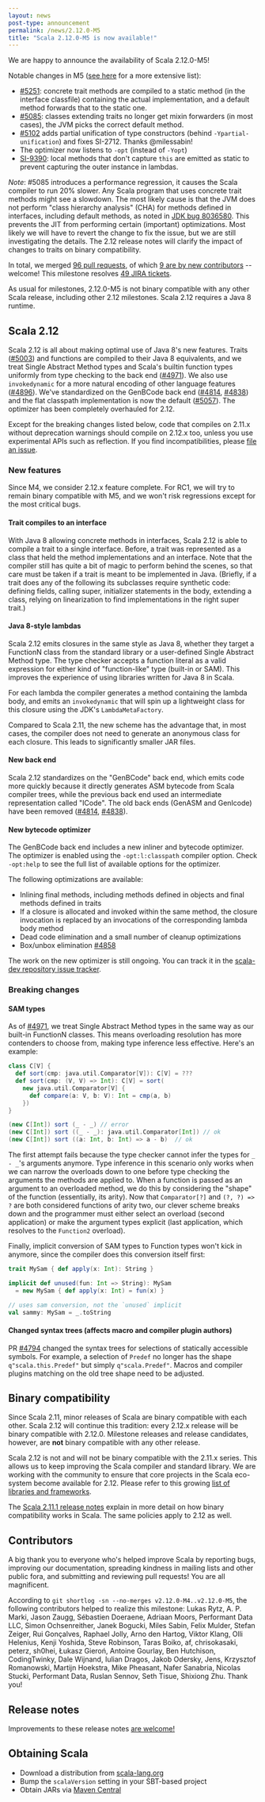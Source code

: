 ```yaml
---
layout: news
post-type: announcement
permalink: /news/2.12.0-M5
title: "Scala 2.12.0-M5 is now available!"
---
```

We are happy to announce the availability of Scala 2.12.0-M5!

Notable changes in M5
([see here](https://github.com/scala/scala/pulls?utf8=%E2%9C%93&q=milestone%3A2.12.0-M5%20label%3Arelease-notes)
for a more extensive list):
  - [#5251](https://github.com/scala/scala/pull/5251): concrete trait methods are compiled to a
    static method (in the interface classfile) containing the actual implementation, and a default
    method forwards that to the static one.
  - [#5085](https://github.com/scala/scala/pull/5085): classes extending traits no longer get mixin
    forwarders (in most cases), the JVM picks the correct default method.
  - [#5102](https://github.com/scala/scala/pull/5102) adds partial unification of type constructors
    (behind `-Ypartial-unification`) and fixes SI-2712. Thanks @milessabin!
  - The optimizer now listens to `-opt` (instead of `-Yopt`)
  - [SI-9390](https://issues.scala-lang.org/browse/SI-9390): local methods that don't capture `this`
    are emitted as static to prevent capturing the outer instance in lambdas.

*Note*: #5085 introduces a performance regression, it causes the Scala compiler to run 20% slower.
Any Scala program that uses concrete trait methods might see a slowdown. The most likely
cause is that the JVM does not perform "class hierarchy analysis" (CHA) for methods
defined in interfaces, including default methods, as noted in
[JDK bug 8036580](https://bugs.openjdk.java.net/browse/JDK-8036580). This prevents the JIT from
performing certain (important) optimizations. Most likely we will have to revert the change to fix
the issue, but we are still investigating the details. The 2.12 release notes will clarify the
impact of changes to traits on binary compatibility.

In total, we merged [96 pull requests](https://github.com/scala/scala/pulls?q=is%3Apr+is%3Amerged+milestone%3A2.12.0-M5), of which [9 are by new contributors](https://github.com/scala/scala/pulls?utf8=%E2%9C%93&q=is%3Apr%20is%3Amerged%20milestone%3A2.12.0-M5%20label%3Awelcome) -- welcome!
This milestone resolves [49 JIRA tickets](https://issues.scala-lang.org/issues/?jql=project%20%3D%20SI%20AND%20status%20%3D%20CLOSED%20AND%20resolution%20%3D%20Fixed%20AND%20fixVersion%20%3D%20%22Scala%202.12.0-M5%22%20ORDER%20BY%20component%20ASC%2C%20priority%20DESC).

As usual for milestones, 2.12.0-M5 is not binary compatible with any other Scala release, including other 2.12 milestones. Scala 2.12 requires a Java 8 runtime.

## Scala 2.12

Scala 2.12 is all about making optimal use of Java 8's new features. Traits ([#5003](https://github.com/scala/scala/pull/5003)) and functions are compiled to their Java 8 equivalents, and we treat Single Abstract Method types and Scala's builtin function types uniformly from type checking to the back end ([#4971](https://github.com/scala/scala/pull/4971)). We also use `invokedynamic` for a more natural encoding of other language features ([#4896](https://github.com/scala/scala/pull/4896)). We've standardized on the GenBCode back end ([#4814](https://github.com/scala/scala/pull/4814), [#4838](https://github.com/scala/scala/pull/4838)) and the flat classpath implementation is now the default ([#5057](https://github.com/scala/scala/pull/5057)). The optimizer has been completely overhauled for 2.12.

Except for the breaking changes listed below, code that compiles on 2.11.x without deprecation warnings should compile on 2.12.x too, unless you use experimental APIs such as reflection.  If you find incompatibilities, please [file an issue](https://issues.scala-lang.org).

### New features

Since M4, we consider 2.12.x feature complete.
For RC1, we will try to remain binary compatible with M5, and we won't risk regressions except for the most critical bugs.

#### Trait compiles to an interface
With Java 8 allowing concrete methods in interfaces, Scala 2.12 is able to compile a trait to a single interface. Before, a trait was represented as a class that held the method implementations and an interface. Note that the compiler still has quite a bit of magic to perform behind the scenes, so that care must be taken if a trait is meant to be implemented in Java. (Briefly, if a trait does any of the following its subclasses require synthetic code: defining fields, calling super, initializer statements in the body, extending a class, relying on linearization to find implementations in the right super trait.)

#### Java 8-style lambdas

Scala 2.12 emits closures in the same style as Java 8, whether they target a FunctionN class from the standard library or a user-defined Single Abstract Method type. The type checker accepts a function literal as a valid expression for either kind of "function-like" type (built-in or SAM). This improves the experience of using libraries written for Java 8 in Scala.

For each lambda the compiler generates a method containing the lambda body, and emits an `invokedynamic` that will spin up a lightweight class for this closure using the JDK's `LambdaMetaFactory`.

Compared to Scala 2.11, the new scheme has the advantage that, in most cases, the compiler does not need to generate an anonymous class for each closure. This leads to significantly smaller JAR files.

#### New back end

Scala 2.12 standardizes on the "GenBCode" back end, which emits code more quickly because it directly generates ASM bytecode from Scala compiler trees, while the previous back end used an intermediate representation called "ICode". The old back ends (GenASM and GenIcode) have been removed ([#4814](https://github.com/scala/scala/pull/4814), [#4838](https://github.com/scala/scala/pull/4838)).


#### New bytecode optimizer

The GenBCode back end includes a new inliner and bytecode optimizer.
The optimizer is enabled using the `-opt:l:classpath` compiler option.
Check `-opt:help` to see the full list of available options for the optimizer.

The following optimizations are available:

* Inlining final methods, including methods defined in objects and final methods defined in traits
* If a closure is allocated and invoked within the same method, the closure invocation is replaced by an invocations of the corresponding lambda body method
* Dead code elimination and a small number of cleanup optimizations
* Box/unbox elimination [#4858](https://github.com/scala/scala/pull/4858)

The work on the new optimizer is still ongoing.  You can track it in the [scala-dev repository issue tracker](https://github.com/scala/scala-dev/labels/t%3Aoptimizer).


### Breaking changes

#### SAM types
As of [#4971](https://github.com/scala/scala/pull/4971), we treat Single Abstract Method types in the same way as our built-in FunctionN classes. This means overloading resolution has more contenders to choose from, making type inference less effective. Here's an example:

```scala
class C[V] {
  def sort(cmp: java.util.Comparator[V]): C[V] = ???
  def sort(cmp: (V, V) => Int): C[V] = sort(
    new java.util.Comparator[V] {
      def compare(a: V, b: V): Int = cmp(a, b)
    })
}

(new C[Int]) sort (_ - _) // error
(new C[Int]) sort ((_ - _): java.util.Comparator[Int]) // ok
(new C[Int]) sort ((a: Int, b: Int) => a - b)  // ok
```

The first attempt fails because the type checker cannot infer the types for `_ - _`'s arguments anymore.
Type inference in this scenario only works when we can narrow the overloads down to one before type checking the arguments the methods are applied to. When a function is passed as an argument to an overloaded method, we do this by considering the "shape" of the function (essentially, its arity). Now that `Comparator[?]` and `(?, ?) => ?` are both considered functions of arity two, our clever scheme breaks down and the programmer must either select an overload (second application) or make the argument types explicit (last application, which resolves to the `Function2` overload).

Finally, implicit conversion of SAM types to Function types won't kick in anymore, since the compiler does this conversion itself first:

```scala
trait MySam { def apply(x: Int): String }

implicit def unused(fun: Int => String): MySam
  = new MySam { def apply(x: Int) = fun(x) }

// uses sam conversion, not the `unused` implicit
val sammy: MySam = _.toString
```

#### Changed syntax trees (affects macro and compiler plugin authors)

PR [#4794](https://github.com/scala/scala/pull/4749) changed the syntax trees for selections of statically accessible symbols. For example, a selection of `Predef` no longer has the shape `q"scala.this.Predef"` but simply `q"scala.Predef"`. Macros and compiler plugins matching on the old tree shape need to be adjusted.




## Binary compatibility

Since Scala 2.11, minor releases of Scala are binary compatible with each other.
Scala 2.12 will continue this tradition: every 2.12.x release will be binary compatible with 2.12.0.
Milestone releases and release candidates, however, are **not** binary compatible with any other release.

Scala 2.12 is not and will not be binary compatible with the 2.11.x series.  This allows us to keep improving the Scala compiler and standard library.  We are working with the community to ensure that core projects in the Scala eco-system become available for 2.12.  Please refer to this growing [list of libraries and frameworks](https://github.com/scala/make-release-notes/blob/2.12.x/projects-2.12.md).

The [Scala 2.11.1 release notes](http://scala-lang.org/news/2.11.1) explain in more detail on how binary compatibility works in Scala.  The same policies apply to 2.12 as well.


## Contributors

A big thank you to everyone who's helped improve Scala by reporting bugs, improving our documentation, spreading kindness in mailing lists and other public fora, and submitting and reviewing pull requests! You are all magnificent.

According to `git shortlog -sn --no-merges v2.12.0-M4..v2.12.0-M5`, the following contributors helped to realize this milestone: Lukas Rytz, A. P. Marki, Jason Zaugg, Sébastien Doeraene, Adriaan Moors, Performant Data LLC, Simon Ochsenreither, Janek Bogucki, Miles Sabin, Felix Mulder, Stefan Zeiger, Rui Gonçalves, Raphael Jolly, Arno den Hartog, Viktor Klang, Olli Helenius, Kenji Yoshida, Steve Robinson, Taras Boiko, af, chrisokasaki, peterz, sh0hei, Łukasz Gieroń, Antoine Gourlay, Ben Hutchison, CodingTwinky, Dale Wijnand, Iulian Dragos, Jakob Odersky, Jens, Krzysztof Romanowski, Martijn Hoekstra, Mike Pheasant, Nafer Sanabria, Nicolas Stucki, Performant Data, Ruslan Sennov, Seth Tisue, Shixiong Zhu. Thank you!

## Release notes

Improvements to these release notes [are welcome!](https://github.com/scala/make-release-notes/blob/2.12.x/hand-written.md)

## Obtaining Scala

* Download a distribution from [scala-lang.org](http://scala-lang.org/download/2.12.0-M5.html)
* Bump the `scalaVersion` setting in your SBT-based project
* Obtain JARs via [Maven Central](http://search.maven.org/#search%7Cga%7C1%7Cg%3A%22org.scala-lang%22%20AND%20v%3A%222.12.0-M5%22)
